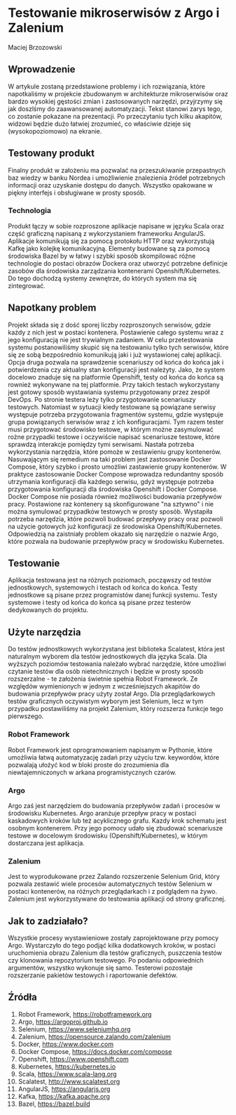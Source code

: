 # Testowanie mikroserwisów z Argo i Zalenium

Maciej Brzozowski

## Wprowadzenie

W artykule zostaną przedstawione problemy i ich rozwiązania, które napotkaliśmy w projekcie zbudowanym w architekturze
mikroserwisów oraz bardzo wysokiej gęstości zmian i zastosowanych narzędzi, przyjrzymy się jak doszlśmy do zaawansowanej
automatyzacji. Tekst stanowi zarys tego, co zostanie pokazane na prezentacji. Po przeczytaniu tych kilku akapitów,
widzowi będzie dużo łatwiej zrozumieć, co właściwie dzieje się (wysokopoziomowo) na ekranie.

## Testowany produkt

Finalny produkt w założeniu ma pozwalać na przeszukiwanie przepastnych baz wiedzy w banku Nordea i umożliwienie
znalezienia źródeł potrzebnych informacji oraz uzyskanie dostępu do danych. Wszystko opakowane w piękny interfejs
i obsługiwane w prosty sposób.

### Technologia

Produkt łączy w sobie rozproszone aplikacje napisane w języku Scala oraz część graficzną napisaną z wykorzystaniem
frameworku AngularJS. Aplikacje komunikują się za pomocą protokołu HTTP oraz wykorzystują Kafkę jako kolejkę
komunikacyjną. Elementy budowane są za pomocą środowiska Bazel by w łatwy i szybki sposób skompilować różne technologie
do postaci obrazów Dockera oraz utworzyć potrzebne definicje zasobów dla środowiska zarządzania kontenerami
Openshift/Kubernetes. Do tego dochodzą systemy zewnętrze, do których system ma się zintegrować.

## Napotkany problem

Projekt składa się z dość sporej liczby rozproszonych serwisów, gdzie każdy z nich jest w postaci kontenera. Postawienie
całego systemu wraz z jego konfiguracją nie jest trywialnym zadaniem. W celu przetestowania systemu postanowiliśmy
skupić się na testowaniu tylko tych serwisów, które się ze sobą bezpośrednio komunikują jaki i już wystawionej
całej aplikacji. Opcja druga pozwala na sprawdzenie scenariuszy od końca do końca jak i potwierdzenia czy aktualny stan
konfiguracji jest należyty. Jako, że system docelowo znaduje się na platformie Openshift, testy od końca do końca
są rownież wykonywane na tej platformie. Przy takich testach wykorzystany jest gotowy sposób wystawiania systemu
przygotowany przez zespół DevOps. Po stronie testera leży tylko przygotowanie scenariuszy testowych. Natomiast 
w sytuacji kiedy testowane są powiązane serwisy występuje potrzeba przygotowania fragmentów systemu, gdzie występuje 
grupa powiązanych serwisów wraz z ich konfiguracjami. Tym razem tester musi przygotować środowisko testowe, w którym
możne zasymulować rożne przypadki testowe i oczywiście napisać scenariusze testowe, które sprawdzą interakcje pomiędzy
tymi serwisami. Nastała potrzeba wykorzystania narzędzia, które pomoże w zestawieniu grupy kontenerów. Nasuwającym się
remedium na taki problem jest zastosowanie Docker Compose, który szybko i prosto umożliwi zastawienie grupy kontenerów.
W praktyce zastosowanie Docker Compose wprowadza redundantny sposób utrzymania konfiguracji dla każdego serwisu,
gdyż występuje potrzeba przygotowania konfiguracji dla środowiska Openshift i Docker Compose. Docker Compose nie posiada
również możliwości budowania przepływów pracy. Postawione raz kontenery są skonfigurowane "na sztywno" i nie można 
symulować przypadków testowych w prosty sposób. Wystapiła potrzeba narzędzia, które pozwoli budować przepływy pracy 
oraz pozwoli na użycie gotowych już konfiguracji ze środowiska Openshift/Kubernetes. Odpowiedzią na zaistniały problem 
okazało się narzędzie o nazwie Argo, które pozwala na budowanie przepływów pracy w środowisku Kubernetes.

## Testowanie

Aplikacja testowana jest na różnych poziomach, począwszy od testów jednostkowych, systemowych i testach od końca do końca.
Testy jednostkowe są pisane przez programistów danej funkcji systemu. Testy systemowe i testy od końca do końca są pisane
przez testerów dedykowanych do projektu.

## Użyte narzędzia

Do testów jednostkowych wykorzystana jest biblioteka Scalatest, która jest naturalnym wyborem dla testów jednostkowych 
dla języka Scala. Dla wyższych poziomów testowania należało wybrać narzędzie, które umożliwi czytanie testów dla osób 
nietechnicznych i będzie w prosty sposób rozszerzalne - te założenia świetnie spełnia Robot Framework. Ze względów 
wymienionych w jednym z wcześniejszych akapitów do budowania przepływów pracy użyty został Argo. Dla przeglądarkowych 
testów graficznych oczywistym wyborym jest Selenium, lecz w tym przypadku postawiliśmy na projekt Zalenium, 
który rozszerza funkcje tego pierwszego.

### Robot Framework

Robot Framework jest oprogramowaniem napisanym w Pythonie, które umożliwia łatwą automatyzację zadań przy użyciu
tzw. keywordów, które pozwalają ułożyć kod w bloki proste do zrozumienia dla niewtajemniczonych w arkana
programistycznych czarów.

### Argo

Argo zaś jest narzędziem do budowania przepływów zadań i procesów w środowisku Kubernetes. Argo aranżuje przepływ pracy
w postaci kaskadowych kroków lub też acyklicznego grafu. Kazdy krok schematu jest osobnym kontenerem. Przy jego pomocy
udało się zbudować scenariusze testowe w docelowym środowisku (Openshift/Kubernetes), w którym dostarczana jest aplikacja.

### Zalenium

Jest to wyprodukowane przez Zalando rozszerzenie Selenium Grid, który pozwala zestawić wiele procesów automatycznych
testów Selenium w postaci kontenerów, na różnych przeglądarkach i z podglądem na żywo. Zalenium jest wykorzystywane
do testowania aplikacji od strony graficznej.

## Jak to zadziałało?

Wszystkie procesy wystawieniowe zostały zaprojektowane przy pomocy Argo. Wystarczyło do tego podjąć kilka dodatkowych 
kroków, w postaci uruchomienia obrazu Zalenium dla testów graficznych, puszczenia testów czy klonowania repozytorium
testowego. Po podaniu odpowiednich argumentów, wszystko wykonuje się samo. Testerowi pozostaje rozszerzanie pakietów
testowych i raportowanie defektów.

## Źródła

1. Robot Framework, <https://robotframework.org>
2. Argo, <https://argoproj.github.io>
3. Selenium, <https://www.seleniumhq.org>
4. Zalenium, <https://opensource.zalando.com/zalenium>
5. Docker, <https://www.docker.com>
6. Docker Compose, <https://docs.docker.com/compose>
7. Openshift, <https://www.openshift.com>
8. Kubernetes, <https://kubernetes.io>
9. Scala, <https://www.scala-lang.org>
10. Scalatest, <http://www.scalatest.org>
11. AngularJS, <https://angularjs.org>
12. Kafka, <https://kafka.apache.org>
13. Bazel, <https://bazel.build>
